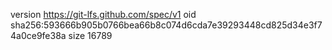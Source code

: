 version https://git-lfs.github.com/spec/v1
oid sha256:593666b905b0766bea66b8c074d6cda7e39293448cd825d34e3f74a0ce9fe38a
size 16789
